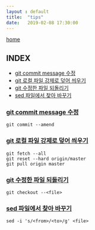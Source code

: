 ```yaml
---
layout : default
title:  "tips"
date:   2019-02-08 17:30:00
---
```


[home](index.md)

## INDEX<a name="index"></a>

+ [git commit message 수정](#t1)
+ [git 로컬 파일 강제로 덮어 씌우기](#t2)
+ [git 수정한 파일 되돌리기](#t3)
+ [sed 파일에서 찾아 바꾸기](#t4)

### [git commit message 수정](#index)<a name="t1"></a>

```
git commit --amend
```

### [git 로컬 파일 강제로 덮어 씌우기](#index)<a name="t2"></a>

```
git fetch --all
git reset --hard origin/master
git pull origin master
```


### [git 수정한 파일 되돌리기](#index)<a name="t3"></a>

```
git checkout --<file>
```


### [sed 파일에서 찾아 바꾸기](#index)<a name="t4"></a>

```
sed -i 's/<from>/<to>/g' <file>
```


